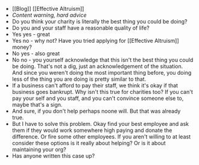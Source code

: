 - [[Blog]] [[Effective Altruism]]
- _Content warning, hard advice_
- Do you think your charity is literally the best thing you could be doing?
- Do you and your staff have a reasonable quality of life?
- Yes yes - great
- Yes no - why not? Have you tried applying for [[Effective Altruism]] money?
- No yes - also great
- No no - you yourself acknowledge that this isn't the best thing you could be doing. That's not a dig, just an acknowledgement of the situation. And since you weren't doing the most important thing before, you doing less of the thing you are doing is pretty similar to that.
- If a business can't afford to pay their staff, we think it's okay if that business goes bankrupt. Why isn't this true for charities too? If you can't pay your self and you staff, and you can't convince someone else to, maybe that's a sign.
- And sure, if you don't help perhaps noone will. But that was already true.
- But I have to solve this problem. Okay find your best employee and ask them if they would work somewhere high paying and donate the difference. Or fire some other employees. If you aren't willing to at least consider these options is it really about helping? Or is it about maintaining your org?
- Has anyone written this case up?
